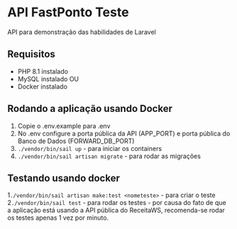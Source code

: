 # API FastPonto Teste

API para demonstração das habilidades de Laravel

## Requisitos
- PHP 8.1 instalado
- MySQL instalado
OU
- Docker instalado

## Rodando a aplicação usando Docker
1. Copie o .env.example para .env
2. No .env configure a porta pública da API (APP_PORT) e porta pública do Banco de Dados (FORWARD_DB_PORT)
3. `./vendor/bin/sail up` - para iniciar os containers
4. `./vendor/bin/sail artisan migrate` - para rodar as migrações

## Testando usando docker
1`./vendor/bin/sail artisan make:test <nometeste>` - para criar o teste
2`./vendor/bin/sail test` - para rodar os testes - por causa do fato de que a aplicação está usando a API pública do ReceitaWS, recomenda-se rodar os testes apenas 1 vez por minuto.

